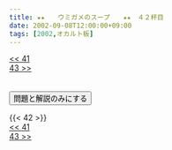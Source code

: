 ```yaml
---
title: ★★　　ウミガメのスープ　　★★　４２杯目
date: 2002-09-08T12:00:00+09:00
tags: [2002,オカルト板]
---
```

<div class="th_left"><a href="../41"><< 41</a></div>
<div class="th_right"><a href="../43">43 >></a></div>
<br><br>
<script src="../../js/cupsoup.js"></script>
<form>
<input type="button" value="問題と解説のみにする" onClick="toggleCupsoup()">
</form>
{{< 42 >}}
<div class="th_left"><a href="../41"><< 41</a></div>
<div class="th_right"><a href="../43">43 >></a></div>